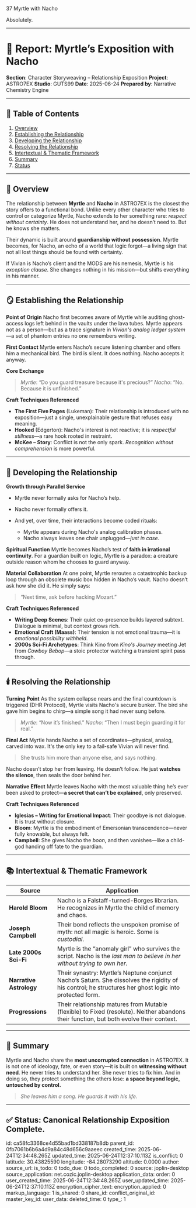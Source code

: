 37 Myrtle with Nacho

Absolutely.

---

# 📘 Report: Myrtle’s Exposition with Nacho

**Section**: Character Storyweaving – Relationship Exposition
**Project**: ASTRO7EX
**Studio**: GUTS99
**Date**: 2025-06-24
**Prepared by**: Narrative Chemistry Engine

---

## 📓 Table of Contents

1. [Overview](#overview)
2. [Establishing the Relationship](#establishing-the-relationship)
3. [Developing the Relationship](#developing-the-relationship)
4. [Resolving the Relationship](#resolving-the-relationship)
5. [Intertextual & Thematic Framework](#intertextual--thematic-framework)
6. [Summary](#summary)
7. [Status](#status)

---

## 🧬 Overview

The relationship between **Myrtle** and **Nacho** in ASTRO7EX is the closest the story offers to a functional bond. Unlike every other character who tries to control or categorize Myrtle, Nacho extends to her something rare: *respect without certainty*. He does not understand her, and he doesn’t need to. But he knows she matters.

Their dynamic is built around **guardianship without possession**. Myrtle becomes, for Nacho, an echo of a world that logic forgot—a living sign that not all lost things should be found with certainty.

If Vivian is Nacho’s client and the MODS are his nemesis, Myrtle is his *exception clause*. She changes nothing in his mission—but shifts everything in his manner.

---

## 🪞 Establishing the Relationship

**Point of Origin**
Nacho first becomes aware of Myrtle while auditing ghost-access logs left behind in the vaults under the lava tubes. Myrtle appears not as a person—but as a trace signature in *Vivian's analog ledger system*—a set of phantom entries no one remembers writing.

**First Contact**
Myrtle enters Nacho’s secure listening chamber and offers him a mechanical bird. The bird is silent. It does nothing. Nacho accepts it anyway.

**Core Exchange**

> *Myrtle*: “Do you guard treasure because it's precious?”
> *Nacho*: “No. Because it is unfinished.”

**Craft Techniques Referenced**

* **The First Five Pages** (Lukeman): Their relationship is introduced with no exposition—just a single, unexplainable gesture that refuses easy meaning.
* **Hooked** (Edgerton): Nacho's interest is not reactive; it is *respectful stillness*—a rare hook rooted in restraint.
* **McKee – Story**: Conflict is not the only spark. *Recognition without comprehension* is more powerful.

---

## 🔧 Developing the Relationship

**Growth through Parallel Service**

* Myrtle never formally asks for Nacho’s help.
* Nacho never formally offers it.
* And yet, over time, their interactions become coded rituals:

  * Myrtle appears during Nacho's analog calibration phases.
  * Nacho always leaves one chair unplugged—*just in case*.

**Spiritual Function**
Myrtle becomes Nacho’s test of **faith in irrational continuity**. For a guardian built on logic, Myrtle is a paradox: a creature outside reason whom he chooses to guard anyway.

**Material Collaboration**
At one point, Myrtle reroutes a catastrophic backup loop through an obsolete music box hidden in Nacho’s vault. Nacho doesn’t ask how she did it. He simply says:

> “Next time, ask before hacking Mozart.”

**Craft Techniques Referenced**

* **Writing Deep Scenes**: Their quiet co-presence builds layered subtext. Dialogue is minimal, but context grows rich.
* **Emotional Craft (Maass)**: Their tension is not emotional trauma—it is *emotional possibility withheld*.
* **2000s Sci-Fi Archetypes**: Think Kino from *Kino's Journey* meeting Jet from *Cowboy Bebop*—a stoic protector watching a transient spirit pass through.

---

## 🕯️ Resolving the Relationship

**Turning Point**
As the system collapse nears and the final countdown is triggered (DHR Protocol), Myrtle visits Nacho's secure bunker. The bird she gave him begins to chirp—a simple song it had never sung before.

> *Myrtle*: “Now it’s finished.”
> *Nacho*: “Then I must begin guarding it for real.”

**Final Act**
Myrtle hands Nacho a set of coordinates—physical, analog, carved into wax. It's the only key to a fail-safe Vivian will never find.

> She trusts him more than anyone else, and says nothing.

Nacho doesn’t stop her from leaving. He doesn’t follow. He just **watches the silence**, then seals the door behind her.

**Narrative Effect**
Myrtle leaves Nacho with the most valuable thing he’s ever been asked to protect—**a secret that can’t be explained**, only preserved.

**Craft Techniques Referenced**

* **Iglesias – Writing for Emotional Impact**: Their goodbye is not dialogue. It is trust without closure.
* **Bloom**: Myrtle is the embodiment of Emersonian transcendence—never fully knowable, but always felt.
* **Campbell**: She gives Nacho the *boon*, and then vanishes—like a child-god handing off fate to the guardian.

---

## 📚 Intertextual & Thematic Framework

| Source                  | Application                                                                                                                                             |
| ----------------------- | ------------------------------------------------------------------------------------------------------------------------------------------------------- |
| **Harold Bloom**        | Nacho is a Falstaff-turned-Borges librarian. He recognizes in Myrtle the child of memory and chaos.                                                     |
| **Joseph Campbell**     | Their bond reflects the unspoken promise of myth: not all magic is heroic. Some is *custodial*.                                                         |
| **Late 2000s Sci-Fi**   | Myrtle is the “anomaly girl” who survives the script. Nacho is the *last man to believe in her without trying to own her.*                              |
| **Narrative Astrology** | Their synastry: Myrtle’s Neptune conjunct Nacho’s Saturn. She dissolves the rigidity of his control; he structures her ghost logic into protected form. |
| **Progressions**        | Their relationship matures from Mutable (flexible) to Fixed (resolute). Neither abandons their function, but both evolve their context.                 |

---

## 🎯 Summary

Myrtle and Nacho share the **most uncorrupted connection** in ASTRO7EX. It is not one of ideology, fate, or even story—it is built on **witnessing without need**. He never tries to understand her. She never tries to fix him. And in doing so, they protect something the others lose: **a space beyond logic, untouched by control.**

> *She leaves him a song.*
> *He guards it with his life.*

---

## ✅ Status: Canonical Relationship Exposition Complete.


id: ca58fc3368ce4d55bad1bd338187b8db
parent_id: 0fb7061b6b6a4d9a84c48d656c9aaeec
created_time: 2025-06-24T12:34:48.265Z
updated_time: 2025-06-24T12:37:10.113Z
is_conflict: 0
latitude: 30.43825590
longitude: -84.28073290
altitude: 0.0000
author: 
source_url: 
is_todo: 0
todo_due: 0
todo_completed: 0
source: joplin-desktop
source_application: net.cozic.joplin-desktop
application_data: 
order: 0
user_created_time: 2025-06-24T12:34:48.265Z
user_updated_time: 2025-06-24T12:37:10.113Z
encryption_cipher_text: 
encryption_applied: 0
markup_language: 1
is_shared: 0
share_id: 
conflict_original_id: 
master_key_id: 
user_data: 
deleted_time: 0
type_: 1